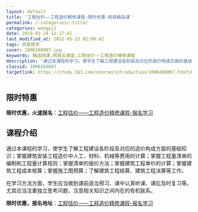 ```yaml
---
layout: default
title: '工程估价——工程造价精修课程-限时优惠-网易精品课'
permalink: /:categories/:title/
categories: wangyi2
date: 2019-03-24 12:17:41
last_modified_at: 2022-05-23 02:09:42
tags: 网易提供
cover: 1006268007.jpg
keywords: 精选网课,网易云课堂,工程估价——工程造价精修课程
description: '通过本课程的学习，使学生了解工程建设各阶段及对应的造价构成方面的基础知识；掌握建筑安装工程造价中人工、材料、机械等费用的'
classid: 1006268007
targetlink: https://study.163.com/course/introduction/1006268007.htm?share=1&shareId=1025206652&utm_campaign=share&utm_medium=iphoneShare&utm_source=&utm_u=1025206652
---
```


## 限时特惠

**限时优惠，火速报名**：[工程估价——工程造价精修课程-报名学习](https://study.163.com/course/introduction/1006268007.htm?share=1&shareId=1025206652&utm_campaign=share&utm_medium=iphoneShare&utm_source=&utm_u=1025206652)

## 课程介绍

通过本课程的学习，使学生了解工程建设各阶段及对应的造价构成方面的基础知识；掌握建筑安装工程造价中人工、材料、机械等费用的计算；掌握工程量清单的编制和工程量计算规则；掌握清单的报价方法；掌握建筑工程单价的计算；掌握建筑工程成本核算；掌握施工图预算；了解建筑工程结算、建筑工程决算等工作。 

在学习方法方面，学生应当做到课前适当预习、课中认真听课、课后及时复习等。尤其应当注重独立思考问题，注意相关知识之间内在的有机联系。

**限时优惠，报名地址**：[工程估价——工程造价精修课程-报名学习](https://study.163.com/course/introduction/1006268007.htm?share=1&shareId=1025206652&utm_campaign=share&utm_medium=iphoneShare&utm_source=&utm_u=1025206652)


